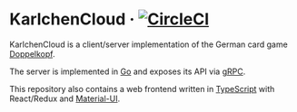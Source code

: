 # KarlchenCloud · [![CircleCI](https://circleci.com/gh/supermihi/karlchencloud.svg?style=shield)](https://circleci.com/gh/supermihi/karlchencloud)

KarlchenCloud is a client/server implementation of the German card game
[Doppelkopf](https://en.wikipedia.org/wiki/Doppelkopf).

The server is implemented in [Go](https://golang.org/) and exposes its API via [gRPC](https://grpc.io/).

This repository also contains a web frontend written in [TypeScript](typescriptlang.org) with React/Redux and [Material-UI](https://material-ui.com/).


